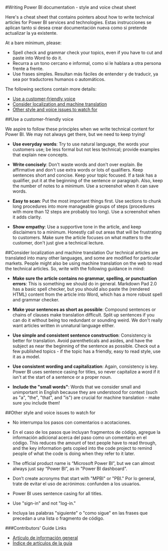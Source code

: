 <properties title="" pageTitle="Writing Power BI documentation - style and voice cheat sheet" description="Style and voice information to help you create technical content for the Power BI documentation center." metaKeywords="" services="" solutions="" documentationCenter="" authors="mblythe" videoId="" scriptId="" manager="required" />

<tags ms.service="contributor-guide" ms.devlang="" ms.topic="article" ms.tgt_pltfrm="" ms.workload="" ms.date="09/09/2015" ms.author="mblythe" />

#Writing Power BI documentation - style and voice cheat sheet

Here's a cheat sheet that contains pointers about how to write technical articles for Power BI services and technologies. Estas instrucciones se aplican tanto si desea crear documentación nueva como si pretende actualizar la ya existente.

At a bare minimum, please:

- Spell check and grammar check your topics, even if you have to cut and paste into Word to do it.
- Recurra a un tono cercano e informal, como si le hablara a otra persona frente a frente.
- Use frases simples. Resultan más fáciles de entender y de traducir, ya sea por traductores humanos o automáticos.

The following sections contain more details:

+ [Use a customer-friendly voice]
+ [Consider localization and machine translation]
+ [Other style and voice issues to watch for]


##Use a customer-friendly voice

We aspire to follow these principles when we write technical content for Power BI. We may not always get there, but we need to keep trying!

- <bpt id="p1">**</bpt>Use everyday words<ept id="p1">**</ept>: Try to use natural language, the words your customers use; be less formal but not less technical; provide examples that explain new concepts.

- <bpt id="p1">**</bpt>Write concisely<ept id="p1">**</ept>: Don't waste words and don't over explain. Be affirmative and don't use extra words or lots of qualifiers. Keep sentences short and concise. Keep your topic focused. If a task has a qualifier, put it at the beginning of the sentence or paragraph. Also, keep the number of notes to a minimum. Use a screenshot when it can save words.

- <bpt id="p1">**</bpt>Easy to scan<ept id="p1">**</ept>: Put the most important things first. Use sections to chunk long procedures into more manageable groups of steps (procedures with more than 12 steps are probably too long). Use a screenshot when it adds clarity.

- <bpt id="p1">**</bpt>Show empathy<ept id="p1">**</ept>: Use a supportive tone in the article, and keep disclaimers to a minimum. Honestly call out areas that will be frustrating to customers. Make sure the article focuses on what matters to the customer, don't just give a technical lecture.

##Consider localization and machine translation
Our technical articles are translated into many other languages, and some are modified for particular markets. People might also be using machine translation on the web to read the technical articles. So, write with the following guidance in mind:

- <bpt id="p1">**</bpt>Make sure the article contains no grammar, spelling, or punctuation errors<ept id="p1">**</ept>: This is something we should do in general. Markdown Pad 2.0 has a basic spell checker, but you should also paste the (rendered HTML) content from the article into Word, which has a more robust spell and grammar checker.

- <bpt id="p1">**</bpt>Make your sentences as short as possible<ept id="p1">**</ept>: Compound sentences or chains of clauses  make translation difficult. Split up sentences if you can do it without being too redundant or sounding weird. We don't really want articles written in unnatural language either.

- <bpt id="p1">**</bpt>Use simple and consistent sentence construction<ept id="p1">**</ept>: Consistency is better for translation. Avoid parentheticals and asides, and have the subject as near the beginning of the sentence as possible. Check out a few published topics - if the topic has a friendly, easy to read style, use it as a model.

- <bpt id="p1">**</bpt>Use consistent wording and capitalization<ept id="p1">**</ept>: Again, consistency is key. Power BI uses sentence casing for titles, so never capitalize a word if it isn't at the start of a sentence or a proper noun.

- <bpt id="p1">**</bpt>Include the "small words"<ept id="p1">**</ept>: Words that we consider small and unimportant in English because they are understood for context (such as "a", "the", "that", and "is") are crucial for machine translation - make sure you include them!

##Other style and voice issues to watch for

- No interrumpa los pasos con comentarios o acotaciones.

- En el caso de los pasos que incluyan fragmentos de código, agregue la información adicional acerca del paso como un comentario en el código. This reduces the amount of text people have to read through, and the key information gets copied into the code project to remind people of what the code is doing when they refer to it later.

- The official product name is “Microsoft Power BI”, but we can almost always just say “Power BI”, as in "Power BI dashboard".

- Don’t create acronyms that start with "MPBI" or "PBI."  Por lo general, trate de evitar el uso de acrónimos: confunden a los usuarios.

- Power BI uses sentence casing for all titles.

- Use "sign-in" and not "log-in."

- Incluya las palabras "siguiente" o "como sigue" en las frases que precedan a una lista o fragmento de código.


###Contributors' Guide Links

- [Artículo de información general](./../README.md)
- [Índice de artículos de la guía](./contributor-guide-index.md)



<!--Anchors-->
[Use a customer-friendly voice]: #use-a-customer-friendly-voice
[Consider localization and machine translation]: #consider-localization-and-machine-translation
[other style and voice issues to watch for]: #other-style-and-voice-issues-to-watch-for
